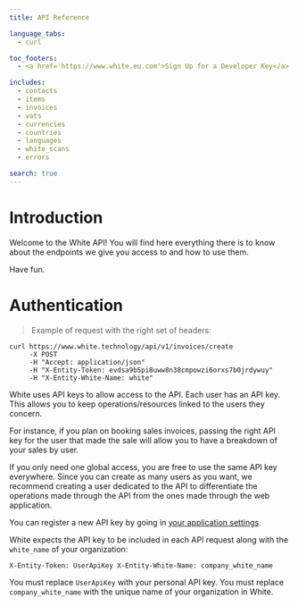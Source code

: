 ```yaml
---
title: API Reference

language_tabs:
  - curl

toc_footers:
  - <a href='https://www.white.eu.com'>Sign Up for a Developer Key</a>

includes:
  - contacts
  - items
  - invoices
  - vats
  - currencies
  - countries
  - languages
  - white_scans
  - errors

search: true
---
```


# Introduction

Welcome to the White API! You will find here everything there is to know about the endpoints
we give you access to and how to use them.

Have fun.

# Authentication

> Example of request with the right set of headers:

```curl
curl https://www.white.technology/api/v1/invoices/create
     -X POST
     -H "Accept: application/json"
     -H "X-Entity-Token: evdsa9b5pi8uww8n38cmpowzi6orxs7b0jrdywuy"
     -H "X-Entity-White-Name: white"
```

White uses API keys to allow access to the API. Each user has an API key. This allows you to keep operations/resources
linked to the users they concern.

For instance, if you plan on booking sales invoices, passing the right API key for the user that made the sale will
allow you to have a breakdown of your sales by user.

If you only need one global access, you are free to use the same API key everywhere.
Since you can create as many users as you want, we recommend creating a user dedicated to the API to differentiate
the operations made through the API from the ones made through the web application.

You can register a new API key by going in [your application settings](https://app.white.eu.com/application/settings/api).

White expects the API key to be included in each API request along with the `white_name` of your organization:

`
 X-Entity-Token: UserApiKey
 X-Entity-White-Name: company_white_name
`

<aside class="notice">
You must replace <code>UserApiKey</code> with your personal API key.
You must replace <code>company_white_name</code> with the unique name of your organization in White.
</aside>